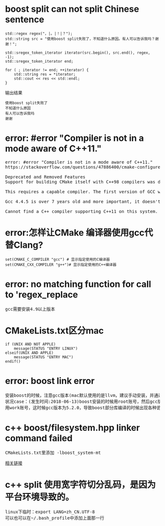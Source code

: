 # boost split can not split Chinese sentence #

```
std::regex regex("，|。|！|？");
std::string src = "使用boost split失败了，不知道什么原因。有人可以告诉我吗？谢谢！";

std::sregex_token_iterator iterator(src.begin(), src.end(), regex, -1);
std::sregex_token_iterator end;

for ( ; iterator != end; ++iterator) {
    std::string res = *iterator;
    std::cout << res << std::endl;
}
```
输出结果
```
使用boost split失败了
不知道什么原因
有人可以告诉我吗
谢谢
```
# error: #error "Compiler is not in a mode aware of C++11." #

<pre>
error: #error "Compiler is not in a mode aware of C++11."
https://stackoverflow.com/questions/47886400/cmake-configure-error-in-3-10-1-but-not-in-3-9-6 <br/>
Deprecated and Removed Features
Support for building CMake itself with C++98 compilers was dropped. CMake is now implemented using C++11.<br/>
This requires a capable compiler. The first version of GCC which is C++11 feature complete is GCC 4.8.1.<br/>
Gcc 4.4.5 is over 7 years old and more important, it doesn't support C++11 (from the error):<br/>
Cannot find a C++ compiler supporting C++11 on this system.
</pre>

# error:怎样让CMake 编译器使用gcc代替Clang? #
```
set(CMAKE_C_COMPILER "gcc") # 显示指定使用的C编译器
set(CMAKE_CXX_COMPILER "g++")# 显示指定使用的C++编译器
```

# error: no matching function for call to 'regex_replace #
<pre>
gcc需要安装4.9以上版本
</pre>

# CMakeLists.txt区分mac #

```
if (UNIX AND NOT APPLE)
    message(STATUS "ENTRY LINUX")
elseif(UNIX AND APPLE)
    message(STATUS "ENTRY MAC")
endif()
```

# error: boost link error #
<pre>
安装boost的时候，注意gcc版本(mac默认使用的是llvm，建议手动安装，并通过alias链接到指定的gcc上)
状况case：(发生时间:2018-06-13)boost安装的时候用root账号，然后gcc版本为4.8.1，编译应用的时候，
用work账号，这时候gcc版本为5.2.0，导致boost部分库编译的时候出现各种诡异情况！
</pre>

# c++ boost/filesystem.hpp linker command failed #
<pre>
CMakeLists.txt里添加 -lboost_system-mt
</pre>
[相关链接](https://stackoverflow.com/questions/25845154/boost-log-configuration-files)
# c++ split 使用宽字符切分乱码，是因为平台环境导致的。 #
<pre>
linux下临时：export LANG=zh_CN.UTF-8
可以也可以在~/.bash_profile中添加上面那一行
</pre>
